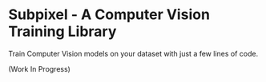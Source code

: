 # Subpixel - A Computer Vision Training Library 
Train Computer Vision models on your dataset with just a few lines of code. 

(Work In Progress)
